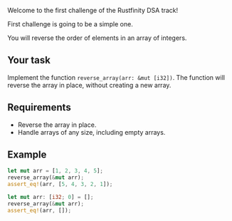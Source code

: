 Welcome to the first challenge of the Rustfinity DSA track!

First challenge is going to be a simple one.

You will reverse the order of elements in an array of integers.

## Your task

Implement the function `reverse_array(arr: &mut [i32])`. The function will reverse the array in place, without creating a new array.

## Requirements

- Reverse the array in place.
- Handle arrays of any size, including empty arrays.

## Example

```rust
let mut arr = [1, 2, 3, 4, 5];
reverse_array(&mut arr);
assert_eq!(arr, [5, 4, 3, 2, 1]);

let mut arr: [i32; 0] = [];
reverse_array(&mut arr);
assert_eq!(arr, []);
```
